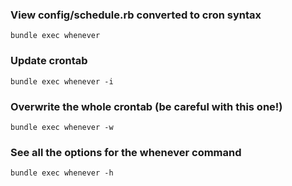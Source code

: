 ### View config/schedule.rb converted to cron syntax
```
bundle exec whenever
```

### Update crontab
```
bundle exec whenever -i
```

### Overwrite the whole crontab (be careful with this one!)
```
bundle exec whenever -w
```

### See all the options for the whenever command
```
bundle exec whenever -h
```
